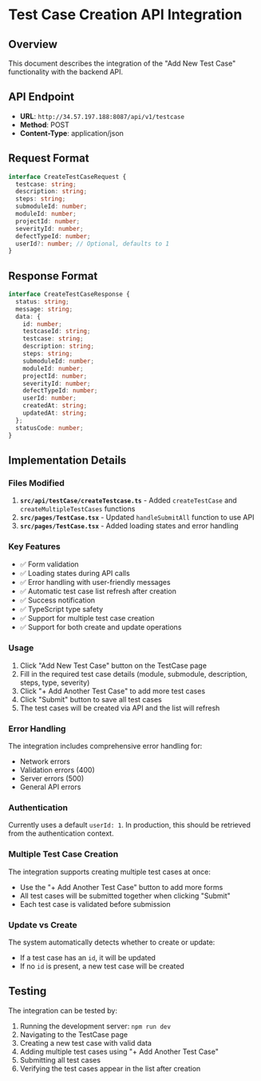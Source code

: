 # Test Case Creation API Integration

## Overview
This document describes the integration of the "Add New Test Case" functionality with the backend API.

## API Endpoint
- **URL**: `http://34.57.197.188:8087/api/v1/testcase`
- **Method**: POST
- **Content-Type**: application/json

## Request Format
```typescript
interface CreateTestCaseRequest {
  testcase: string;
  description: string;
  steps: string;
  submoduleId: number;
  moduleId: number;
  projectId: number;
  severityId: number;
  defectTypeId: number;
  userId?: number; // Optional, defaults to 1
}
```

## Response Format
```typescript
interface CreateTestCaseResponse {
  status: string;
  message: string;
  data: {
    id: number;
    testcaseId: string;
    testcase: string;
    description: string;
    steps: string;
    submoduleId: number;
    moduleId: number;
    projectId: number;
    severityId: number;
    defectTypeId: number;
    userId: number;
    createdAt: string;
    updatedAt: string;
  };
  statusCode: number;
}
```

## Implementation Details

### Files Modified
1. **`src/api/testCase/createTestcase.ts`** - Added `createTestCase` and `createMultipleTestCases` functions
2. **`src/pages/TestCase.tsx`** - Updated `handleSubmitAll` function to use API
3. **`src/pages/TestCase.tsx`** - Added loading states and error handling

### Key Features
- ✅ Form validation
- ✅ Loading states during API calls
- ✅ Error handling with user-friendly messages
- ✅ Automatic test case list refresh after creation
- ✅ Success notification
- ✅ TypeScript type safety
- ✅ Support for multiple test case creation
- ✅ Support for both create and update operations

### Usage
1. Click "Add New Test Case" button on the TestCase page
2. Fill in the required test case details (module, submodule, description, steps, type, severity)
3. Click "+ Add Another Test Case" to add more test cases
4. Click "Submit" button to save all test cases
5. The test cases will be created via API and the list will refresh

### Error Handling
The integration includes comprehensive error handling for:
- Network errors
- Validation errors (400)
- Server errors (500)
- General API errors

### Authentication
Currently uses a default `userId: 1`. In production, this should be retrieved from the authentication context.

### Multiple Test Case Creation
The integration supports creating multiple test cases at once:
- Use the "+ Add Another Test Case" button to add more forms
- All test cases will be submitted together when clicking "Submit"
- Each test case is validated before submission

### Update vs Create
The system automatically detects whether to create or update:
- If a test case has an `id`, it will be updated
- If no `id` is present, a new test case will be created

## Testing
The integration can be tested by:
1. Running the development server: `npm run dev`
2. Navigating to the TestCase page
3. Creating a new test case with valid data
4. Adding multiple test cases using "+ Add Another Test Case"
5. Submitting all test cases
6. Verifying the test cases appear in the list after creation 